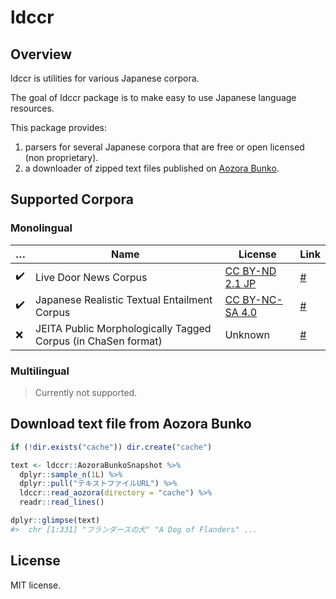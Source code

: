 
<!-- README.md is generated from README.Rmd. Please edit that file -->

# ldccr

<!-- badges: start -->
<!-- badges: end -->

## Overview

ldccr is utilities for various Japanese corpora.

The goal of ldccr package is to make easy to use Japanese language
resources.

This package provides:

1.  parsers for several Japanese corpora that are free or open licensed
    (non proprietary).
2.  a downloader of zipped text files published on [Aozora
    Bunko](https://www.aozora.gr.jp/).

## Supported Corpora

### Monolingual

| …                  | Name                                                          | License                                                               | Link                                                  |
|--------------------|---------------------------------------------------------------|-----------------------------------------------------------------------|-------------------------------------------------------|
| :heavy_check_mark: | Live Door News Corpus                                         | [CC BY-ND 2.1 JP](http://creativecommons.org/licenses/by-nd/2.1/jp/)  | [\#](http://www.rondhuit.com/download.html#ldcc)      |
| :heavy_check_mark: | Japanese Realistic Textual Entailment Corpus                  | [CC BY-NC-SA 4.0](https://creativecommons.org/licenses/by-nc-sa/4.0/) | [\#](https://github.com/megagonlabs/jrte-corpus)      |
| :x:                | JEITA Public Morphologically Tagged Corpus (in ChaSen format) | Unknown                                                               | [\#](https://github.com/julianbetz/yokome-jpn-corpus) |

### Multilingual

> Currently not supported.

## Download text file from Aozora Bunko

``` r
if (!dir.exists("cache")) dir.create("cache")

text <- ldccr::AozoraBunkoSnapshot %>%
  dplyr::sample_n(1L) %>%
  dplyr::pull("テキストファイルURL") %>%
  ldccr::read_aozora(directory = "cache") %>%
  readr::read_lines()

dplyr::glimpse(text)
#>  chr [1:331] "フランダースの犬" "A Dog of Flanders" ...
```

## License

MIT license.
